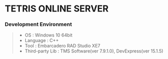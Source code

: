 # TETRIS ONLINE SERVER
### Development Environment
> - OS : Windows 10 64bit
> - Language : C++
> - Tool : Embarcadero RAD Studio XE7
> - Third-party Lib : TMS Software(ver 7.9.1.0), DevExpress(ver 15.1.5)
